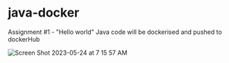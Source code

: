 # java-docker
Assignment #1 - "Hello world" Java code will be dockerised and pushed to dockerHub

![Screen Shot 2023-05-24 at 7 15 57 AM](https://github.com/ron8cr/java-docker/assets/124076577/e716f188-6460-4183-9f96-4d57d9b8f64b)
